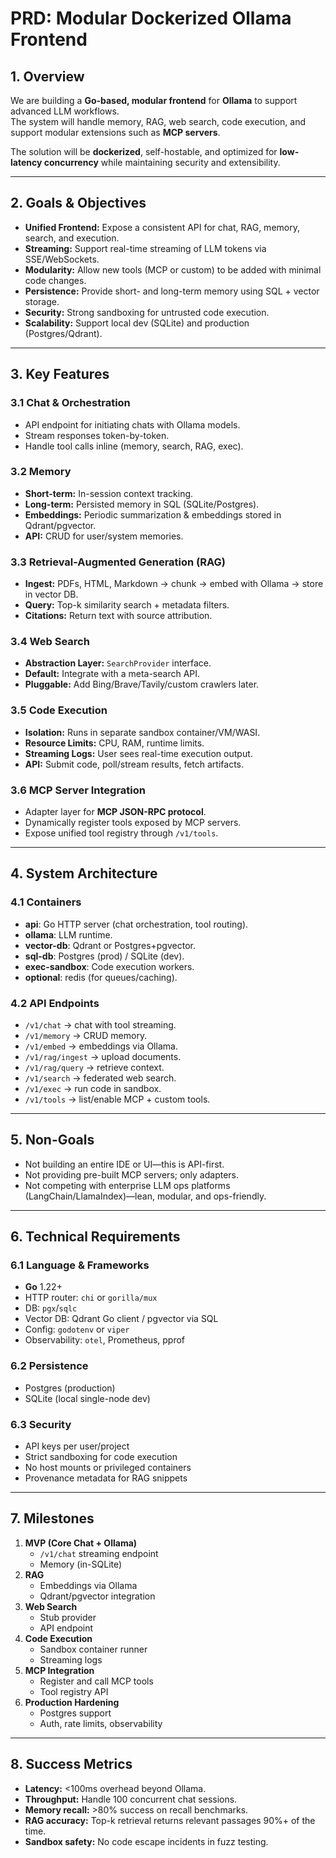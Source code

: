 # PRD: Modular Dockerized Ollama Frontend

## 1. Overview
We are building a **Go-based, modular frontend** for **Ollama** to support advanced LLM workflows.  
The system will handle memory, RAG, web search, code execution, and support modular extensions such as **MCP servers**.  

The solution will be **dockerized**, self-hostable, and optimized for **low-latency concurrency** while maintaining security and extensibility.

---

## 2. Goals & Objectives
- **Unified Frontend:** Expose a consistent API for chat, RAG, memory, search, and execution.
- **Streaming:** Support real-time streaming of LLM tokens via SSE/WebSockets.
- **Modularity:** Allow new tools (MCP or custom) to be added with minimal code changes.
- **Persistence:** Provide short- and long-term memory using SQL + vector storage.
- **Security:** Strong sandboxing for untrusted code execution.
- **Scalability:** Support local dev (SQLite) and production (Postgres/Qdrant).

---

## 3. Key Features

### 3.1 Chat & Orchestration
- API endpoint for initiating chats with Ollama models.
- Stream responses token-by-token.
- Handle tool calls inline (memory, search, RAG, exec).

### 3.2 Memory
- **Short-term:** In-session context tracking.
- **Long-term:** Persisted memory in SQL (SQLite/Postgres).
- **Embeddings:** Periodic summarization & embeddings stored in Qdrant/pgvector.
- **API:** CRUD for user/system memories.

### 3.3 Retrieval-Augmented Generation (RAG)
- **Ingest:** PDFs, HTML, Markdown → chunk → embed with Ollama → store in vector DB.
- **Query:** Top-k similarity search + metadata filters.
- **Citations:** Return text with source attribution.

### 3.4 Web Search
- **Abstraction Layer:** `SearchProvider` interface.
- **Default:** Integrate with a meta-search API.
- **Pluggable:** Add Bing/Brave/Tavily/custom crawlers later.

### 3.5 Code Execution
- **Isolation:** Runs in separate sandbox container/VM/WASI.
- **Resource Limits:** CPU, RAM, runtime limits.
- **Streaming Logs:** User sees real-time execution output.
- **API:** Submit code, poll/stream results, fetch artifacts.

### 3.6 MCP Server Integration
- Adapter layer for **MCP JSON-RPC protocol**.
- Dynamically register tools exposed by MCP servers.
- Expose unified tool registry through `/v1/tools`.

---

## 4. System Architecture

### 4.1 Containers
- **api**: Go HTTP server (chat orchestration, tool routing).
- **ollama**: LLM runtime.
- **vector-db**: Qdrant or Postgres+pgvector.
- **sql-db**: Postgres (prod) / SQLite (dev).
- **exec-sandbox**: Code execution workers.
- **optional**: redis (for queues/caching).

### 4.2 API Endpoints
- `/v1/chat` → chat with tool streaming.
- `/v1/memory` → CRUD memory.
- `/v1/embed` → embeddings via Ollama.
- `/v1/rag/ingest` → upload documents.
- `/v1/rag/query` → retrieve context.
- `/v1/search` → federated web search.
- `/v1/exec` → run code in sandbox.
- `/v1/tools` → list/enable MCP + custom tools.

---

## 5. Non-Goals
- Not building an entire IDE or UI—this is API-first.
- Not providing pre-built MCP servers; only adapters.
- Not competing with enterprise LLM ops platforms (LangChain/LlamaIndex)—lean, modular, and ops-friendly.

---

## 6. Technical Requirements

### 6.1 Language & Frameworks
- **Go** 1.22+
- HTTP router: `chi` or `gorilla/mux`
- DB: `pgx`/`sqlc`
- Vector DB: Qdrant Go client / pgvector via SQL
- Config: `godotenv` or `viper`
- Observability: `otel`, Prometheus, pprof

### 6.2 Persistence
- Postgres (production)
- SQLite (local single-node dev)

### 6.3 Security
- API keys per user/project
- Strict sandboxing for code execution
- No host mounts or privileged containers
- Provenance metadata for RAG snippets

---

## 7. Milestones

1. **MVP (Core Chat + Ollama)**
   - `/v1/chat` streaming endpoint
   - Memory (in-SQLite)  
2. **RAG**
   - Embeddings via Ollama  
   - Qdrant/pgvector integration  
3. **Web Search**
   - Stub provider  
   - API endpoint  
4. **Code Execution**
   - Sandbox container runner  
   - Streaming logs  
5. **MCP Integration**
   - Register and call MCP tools  
   - Tool registry API  
6. **Production Hardening**
   - Postgres support  
   - Auth, rate limits, observability  

---

## 8. Success Metrics
- **Latency:** <100ms overhead beyond Ollama.
- **Throughput:** Handle 100 concurrent chat sessions.
- **Memory recall:** >80% success on recall benchmarks.
- **RAG accuracy:** Top-k retrieval returns relevant passages 90%+ of the time.
- **Sandbox safety:** No code escape incidents in fuzz testing.
